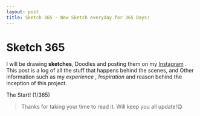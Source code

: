 ```yaml
---
layout: post
title: Sketch 365 - New Sketch everyday for 365 Days!
---
```


# Sketch 365

I will be drawing **sketches**, Doodles and posting them on my [Instagram](https://instagram.com/clickme.sh) . This post is a log of all the stuff that happens behind the scenes, and Other information such as my _experience_ , _Inspiration_ and reason behind the inception of this project.


The Start! (1/365)



> Thanks for taking your time to read it. Will keep you all update!😋
